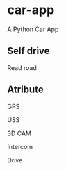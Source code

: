 # car-app
A Python Car App

## Self drive
Read road

## Atribute
GPS 

USS

3D CAM

Intercom

Drive

